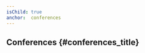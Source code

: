 ```yaml
---
isChild: true
anchor:  conferences
---
```


## Conferences {#conferences_title}

[us-url]:http://laracon.us/
[eu-url]:http://laracon.eu/
